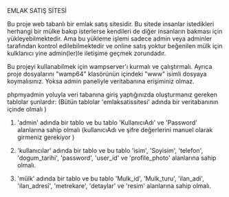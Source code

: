 EMLAK SATIŞ SİTESİ

Bu proje web tabanlı bir emlak satış sitesidir. Bu sitede insanlar istedikleri herhangi bir mülke bakıp isterlerse kendileri de diğer insanların bakması için yükleyebilmektedir.
Ama bu yükleme işlemi sadece admin veya adminler tarafından kontrol edilebilmektedir ve online satış yoktur beğenilen mülk için kulklanıcı yine admin(ler)le iletişime geçmek zorundadır.


Bu projeyi kullanabilmek için wampserver'ı kurmalı ve çalıştırmalı. Ayrıca proje dosyalarını "wamp64" klasörünün içindeki "www" isimli dosyaya koymalısınız. 
Yoksa admin paneliyle veritabanına erişiminiz olmaz.


phpmyadmin yoluyla veri tabanına giriş yaptığınızda oluşturmanız gereken tablolar şunlardır: (Bütün tablolar 'emlaksatissitesi' adında bir veritabanının içinde olmalı )

1. 'admin' adında bir tablo ve bu tablo 'KullanıcıAdı' ve 'Password' alanlarına sahip olmalı (kullanıcıAdı ve şifre değerlerini manuel olarak girmeniz gerekiyor )

2. 'kullanıcılar' adında bir tablo ve bu tablo 'isim', 'Soyisim', 'telefon', 'dogum_tarihi', 'password', 'user_id' ve 'profile_photo' alanlarına sahip olmalı.

3. 'mülk' adında bir tablo ve bu tablo 'Mulk_id', 'Mulk_turu', 'ilan_adi', 'ilan_adresi', 'metrekare', 'detaylar' ve 'resim' alanlarına sahip olmalı.
